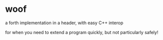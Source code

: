 # woof

a forth implementation in a header, with easy C++ interop

for when you need to extend a program quickly, but not particularly safely!
